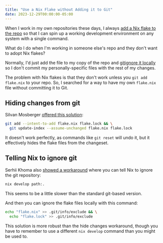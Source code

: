 ```yaml
---
title: "Use a Nix Flake without Adding it to Git"
date: 2023-12-29T00:00:00-05:00
---
```


When I work in my own repositories these days, I always [add a Nix flake to the repo](http://d.local:1313/notes/nix-dev-environment/) so that I can spin up a working development environment on any system with a single command.

What do I do when I'm working in someone else's repo and they don't want to adopt Nix flakes?

Normally, I'd just add the file to my copy of the repo and [gitignore it locally](https://stackoverflow.com/a/1753078/90388) so I don't commit my personally-specific files with the rest of my changes.

The problem with Nix flakes is that they don't work unless you `git add flake.nix` to your repo. So, I searched for a way to have my own `flake.nix` file without committing it to Git.

## Hiding changes from git

Silvan Mosberger [offered this solution](https://discourse.nixos.org/t/can-i-use-flakes-within-a-git-repo-without-committing-flake-nix/18196/5?u=mtlynch):

```bash
git add --intent-to-add flake.nix flake.lock && \
  git update-index --assume-unchanged flake.nix flake.lock
```

It doesn't work perfectly, as commands like `git reset` will undo it, but it effectively hides the flake files from the changeset.

## Telling Nix to ignore git

Serhii Khoma also [showed a workaround](https://discourse.nixos.org/t/can-i-use-flakes-within-a-git-repo-without-committing-flake-nix/18196/28?u=mtlynch) where you can tell Nix to ignore the git repository:

```bash
nix develop path:.
```

This seems to be a little slower than the standard git-based version.

And then you can ignore the flake files locally with this command:

```bash
echo "flake.nix" >> .git/info/exclude && \
  echo "flake.lock" >> .git/info/exclude
```

This solution is more robust than the hide changes workaround, though you have to remember to use a different `nix develop` command than you might be used to.
